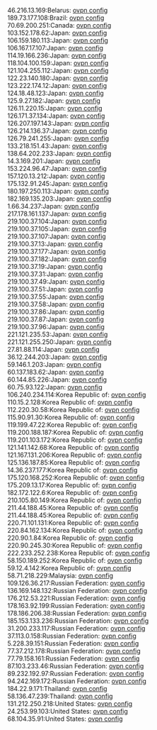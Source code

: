 46.216.13.169:Belarus: [ovpn config](vpn/46_216_13_169.ovpn)  
189.73.177.108:Brazil: [ovpn config](vpn/189_73_177_108.ovpn)  
70.69.200.251:Canada: [ovpn config](vpn/70_69_200_251.ovpn)  
103.152.178.62:Japan: [ovpn config](vpn/103_152_178_62.ovpn)  
106.159.180.113:Japan: [ovpn config](vpn/106_159_180_113.ovpn)  
106.167.17.107:Japan: [ovpn config](vpn/106_167_17_107.ovpn)  
114.19.166.236:Japan: [ovpn config](vpn/114_19_166_236.ovpn)  
118.104.100.159:Japan: [ovpn config](vpn/118_104_100_159.ovpn)  
121.104.255.112:Japan: [ovpn config](vpn/121_104_255_112.ovpn)  
122.23.140.180:Japan: [ovpn config](vpn/122_23_140_180.ovpn)  
123.222.174.12:Japan: [ovpn config](vpn/123_222_174_12.ovpn)  
124.18.48.123:Japan: [ovpn config](vpn/124_18_48_123.ovpn)  
125.9.27.182:Japan: [ovpn config](vpn/125_9_27_182.ovpn)  
126.11.220.15:Japan: [ovpn config](vpn/126_11_220_15.ovpn)  
126.171.37.134:Japan: [ovpn config](vpn/126_171_37_134.ovpn)  
126.207.197.143:Japan: [ovpn config](vpn/126_207_197_143.ovpn)  
126.214.136.37:Japan: [ovpn config](vpn/126_214_136_37.ovpn)  
126.79.241.255:Japan: [ovpn config](vpn/126_79_241_255.ovpn)  
133.218.151.43:Japan: [ovpn config](vpn/133_218_151_43.ovpn)  
138.64.202.233:Japan: [ovpn config](vpn/138_64_202_233.ovpn)  
14.3.169.201:Japan: [ovpn config](vpn/14_3_169_201.ovpn)  
153.224.96.47:Japan: [ovpn config](vpn/153_224_96_47.ovpn)  
157.120.13.212:Japan: [ovpn config](vpn/157_120_13_212.ovpn)  
175.132.91.245:Japan: [ovpn config](vpn/175_132_91_245.ovpn)  
180.197.250.113:Japan: [ovpn config](vpn/180_197_250_113.ovpn)  
182.169.135.203:Japan: [ovpn config](vpn/182_169_135_203.ovpn)  
1.66.34.237:Japan: [ovpn config](vpn/1_66_34_237.ovpn)  
217.178.161.137:Japan: [ovpn config](vpn/217_178_161_137.ovpn)  
219.100.37.104:Japan: [ovpn config](vpn/219_100_37_104.ovpn)  
219.100.37.105:Japan: [ovpn config](vpn/219_100_37_105.ovpn)  
219.100.37.107:Japan: [ovpn config](vpn/219_100_37_107.ovpn)  
219.100.37.13:Japan: [ovpn config](vpn/219_100_37_13.ovpn)  
219.100.37.177:Japan: [ovpn config](vpn/219_100_37_177.ovpn)  
219.100.37.182:Japan: [ovpn config](vpn/219_100_37_182.ovpn)  
219.100.37.19:Japan: [ovpn config](vpn/219_100_37_19.ovpn)  
219.100.37.31:Japan: [ovpn config](vpn/219_100_37_31.ovpn)  
219.100.37.49:Japan: [ovpn config](vpn/219_100_37_49.ovpn)  
219.100.37.51:Japan: [ovpn config](vpn/219_100_37_51.ovpn)  
219.100.37.55:Japan: [ovpn config](vpn/219_100_37_55.ovpn)  
219.100.37.58:Japan: [ovpn config](vpn/219_100_37_58.ovpn)  
219.100.37.86:Japan: [ovpn config](vpn/219_100_37_86.ovpn)  
219.100.37.87:Japan: [ovpn config](vpn/219_100_37_87.ovpn)  
219.100.37.96:Japan: [ovpn config](vpn/219_100_37_96.ovpn)  
221.121.235.53:Japan: [ovpn config](vpn/221_121_235_53.ovpn)  
221.121.255.250:Japan: [ovpn config](vpn/221_121_255_250.ovpn)  
27.81.88.114:Japan: [ovpn config](vpn/27_81_88_114.ovpn)  
36.12.244.203:Japan: [ovpn config](vpn/36_12_244_203.ovpn)  
59.146.1.203:Japan: [ovpn config](vpn/59_146_1_203.ovpn)  
60.137.183.62:Japan: [ovpn config](vpn/60_137_183_62.ovpn)  
60.144.85.226:Japan: [ovpn config](vpn/60_144_85_226.ovpn)  
60.75.93.122:Japan: [ovpn config](vpn/60_75_93_122.ovpn)  
106.240.234.114:Korea Republic of: [ovpn config](vpn/106_240_234_114.ovpn)  
110.15.2.128:Korea Republic of: [ovpn config](vpn/110_15_2_128.ovpn)  
112.220.30.58:Korea Republic of: [ovpn config](vpn/112_220_30_58.ovpn)  
115.90.91.30:Korea Republic of: [ovpn config](vpn/115_90_91_30.ovpn)  
119.199.47.22:Korea Republic of: [ovpn config](vpn/119_199_47_22.ovpn)  
119.200.188.187:Korea Republic of: [ovpn config](vpn/119_200_188_187.ovpn)  
119.201.103.172:Korea Republic of: [ovpn config](vpn/119_201_103_172.ovpn)  
121.141.142.68:Korea Republic of: [ovpn config](vpn/121_141_142_68.ovpn)  
121.167.131.206:Korea Republic of: [ovpn config](vpn/121_167_131_206.ovpn)  
125.136.187.85:Korea Republic of: [ovpn config](vpn/125_136_187_85.ovpn)  
14.36.237.177:Korea Republic of: [ovpn config](vpn/14_36_237_177.ovpn)  
175.120.168.252:Korea Republic of: [ovpn config](vpn/175_120_168_252.ovpn)  
175.209.13.17:Korea Republic of: [ovpn config](vpn/175_209_13_17.ovpn)  
182.172.122.6:Korea Republic of: [ovpn config](vpn/182_172_122_6.ovpn)  
210.105.80.149:Korea Republic of: [ovpn config](vpn/210_105_80_149.ovpn)  
211.44.188.45:Korea Republic of: [ovpn config](vpn/211_44_188_45.ovpn)  
211.44.188.45:Korea Republic of: [ovpn config](vpn/211_44_188_45.ovpn)  
220.71.101.131:Korea Republic of: [ovpn config](vpn/220_71_101_131.ovpn)  
220.84.162.134:Korea Republic of: [ovpn config](vpn/220_84_162_134.ovpn)  
220.90.1.84:Korea Republic of: [ovpn config](vpn/220_90_1_84.ovpn)  
220.90.245.30:Korea Republic of: [ovpn config](vpn/220_90_245_30.ovpn)  
222.233.252.238:Korea Republic of: [ovpn config](vpn/222_233_252_238.ovpn)  
58.150.189.252:Korea Republic of: [ovpn config](vpn/58_150_189_252.ovpn)  
59.12.4.142:Korea Republic of: [ovpn config](vpn/59_12_4_142.ovpn)  
58.71.218.229:Malaysia: [ovpn config](vpn/58_71_218_229.ovpn)  
109.126.36.217:Russian Federation: [ovpn config](vpn/109_126_36_217.ovpn)  
136.169.148.132:Russian Federation: [ovpn config](vpn/136_169_148_132.ovpn)  
176.212.53.221:Russian Federation: [ovpn config](vpn/176_212_53_221.ovpn)  
178.163.92.199:Russian Federation: [ovpn config](vpn/178_163_92_199.ovpn)  
178.186.206.38:Russian Federation: [ovpn config](vpn/178_186_206_38.ovpn)  
185.153.133.236:Russian Federation: [ovpn config](vpn/185_153_133_236.ovpn)  
31.200.233.117:Russian Federation: [ovpn config](vpn/31_200_233_117.ovpn)  
37.113.0.158:Russian Federation: [ovpn config](vpn/37_113_0_158.ovpn)  
5.228.39.151:Russian Federation: [ovpn config](vpn/5_228_39_151.ovpn)  
77.37.212.178:Russian Federation: [ovpn config](vpn/77_37_212_178.ovpn)  
77.79.158.161:Russian Federation: [ovpn config](vpn/77_79_158_161.ovpn)  
87.103.233.46:Russian Federation: [ovpn config](vpn/87_103_233_46.ovpn)  
89.232.192.97:Russian Federation: [ovpn config](vpn/89_232_192_97.ovpn)  
94.242.169.172:Russian Federation: [ovpn config](vpn/94_242_169_172.ovpn)  
184.22.9.171:Thailand: [ovpn config](vpn/184_22_9_171.ovpn)  
58.136.47.239:Thailand: [ovpn config](vpn/58_136_47_239.ovpn)  
131.212.250.218:United States: [ovpn config](vpn/131_212_250_218.ovpn)  
24.253.99.103:United States: [ovpn config](vpn/24_253_99_103.ovpn)  
68.104.35.91:United States: [ovpn config](vpn/68_104_35_91.ovpn)  

